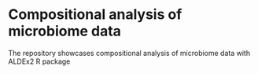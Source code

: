 # Compositional analysis of microbiome data
The repository showcases compositional analysis of microbiome data with ALDEx2 R package
